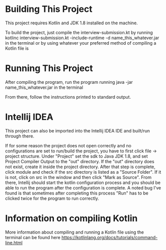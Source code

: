 # Building This Project

This project requires Kotlin and JDK 1.8 installed on the machine.

To build the project, just compile the interview-submission.kt by running
kotlinc interview-submission.kt -include-runtime -d name_this_whatever.jar in the terminal
or by using whatever your preferred method of compiling a Kotlin file is

# Running This Project

After compiling the program, run the program running java -jar name_this_whatever.jar
in the terminal

From there, follow the instructions printed to standard output.

# Intellij IDEA

This project can also be imported into the Intellij IDEA IDE and built/run through there.

If for some reason the project does not open correctly and no configurations are set to run/build the project,
you have to first click file -> project structure. Under "Project" set the sdk to Java JDK 1.8,
and set Project Compiler Output to the "out" directory. If the "out" directory does not exist,
create it inside the project directory. After that step is complete, click module and check if the 
src directory is listed as a "Source Folder". If it is not, click on src in the window and then click 
"Mark as Source". From there, Intellij should start the kotlin configuration process and 
you should be able to run the program after the configuration is complete. A noted bug I've found 
is that sometimes after completing this process "Run" has to be clicked twice for the program to run
correctly.

# Information on compiling Kotlin

More information about compiling and running a Kotlin file using the terminal can
be found here https://kotlinlang.org/docs/tutorials/command-line.html